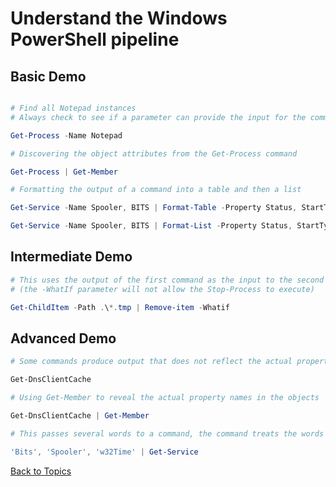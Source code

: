 # Understand the Windows PowerShell pipeline

## Basic Demo

```PowerShell

# Find all Notepad instances
# Always check to see if a parameter can provide the input for the command, before using traditional pipelines 

Get-Process -Name Notepad

# Discovering the object attributes from the Get-Process command

Get-Process | Get-Member

# Formatting the output of a command into a table and then a list

Get-Service -Name Spooler, BITS | Format-Table -Property Status, StartType, Name

Get-Service -Name Spooler, BITS | Format-List -Property Status, StartType, Name
```

## Intermediate Demo

```PowerShell
# This uses the output of the first command as the input to the second command
# (the -WhatIf parameter will not allow the Stop-Process to execute)

Get-ChildItem -Path .\*.tmp | Remove-item -Whatif
```

## Advanced Demo

```PowerShell
# Some commands produce output that does not reflect the actual property names

Get-DnsClientCache

# Using Get-Member to reveal the actual property names in the objects

Get-DnsClientCache | Get-Member

# This passes several words to a command, the command treats the words as input

'Bits', 'Spooler', 'w32Time' | Get-Service
```



[Back to Topics](../README.md#morning-session)

